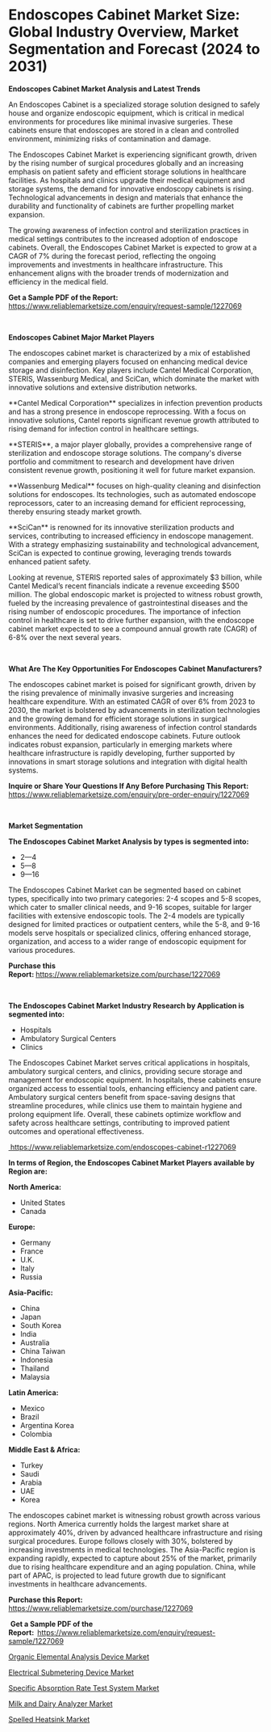 <p><h1>Endoscopes Cabinet Market Size: Global Industry Overview, Market Segmentation and Forecast (2024 to 2031)</h1></p><p><strong>Endoscopes Cabinet Market Analysis and Latest Trends</strong></p>
<p><p>An Endoscopes Cabinet is a specialized storage solution designed to safely house and organize endoscopic equipment, which is critical in medical environments for procedures like minimal invasive surgeries. These cabinets ensure that endoscopes are stored in a clean and controlled environment, minimizing risks of contamination and damage. </p><p>The Endoscopes Cabinet Market is experiencing significant growth, driven by the rising number of surgical procedures globally and an increasing emphasis on patient safety and efficient storage solutions in healthcare facilities. As hospitals and clinics upgrade their medical equipment and storage systems, the demand for innovative endoscopy cabinets is rising. Technological advancements in design and materials that enhance the durability and functionality of cabinets are further propelling market expansion. </p><p>The growing awareness of infection control and sterilization practices in medical settings contributes to the increased adoption of endoscope cabinets. Overall, the Endoscopes Cabinet Market is expected to grow at a CAGR of 7% during the forecast period, reflecting the ongoing improvements and investments in healthcare infrastructure. This enhancement aligns with the broader trends of modernization and efficiency in the medical field.</p></p>
<p><strong>Get a Sample PDF of the Report:&nbsp;</strong> <a href="https://www.reliablemarketsize.com/enquiry/request-sample/1227069?utm_campaign=1592&utm_medium=2&utm_source=Github&utm_content=ia&utm_term=14102024&utm_id=endoscopes-cabinet">https://www.reliablemarketsize.com/enquiry/request-sample/1227069</a></p>
<p>&nbsp;</p>
<p><strong>Endoscopes Cabinet Major Market Players</strong></p>
<p><p>The endoscopes cabinet market is characterized by a mix of established companies and emerging players focused on enhancing medical device storage and disinfection. Key players include Cantel Medical Corporation, STERIS, Wassenburg Medical, and SciCan, which dominate the market with innovative solutions and extensive distribution networks.</p><p>**Cantel Medical Corporation** specializes in infection prevention products and has a strong presence in endoscope reprocessing. With a focus on innovative solutions, Cantel reports significant revenue growth attributed to rising demand for infection control in healthcare settings.</p><p>**STERIS**, a major player globally, provides a comprehensive range of sterilization and endoscope storage solutions. The company's diverse portfolio and commitment to research and development have driven consistent revenue growth, positioning it well for future market expansion.</p><p>**Wassenburg Medical** focuses on high-quality cleaning and disinfection solutions for endoscopes. Its technologies, such as automated endoscope reprocessors, cater to an increasing demand for efficient reprocessing, thereby ensuring steady market growth.</p><p>**SciCan** is renowned for its innovative sterilization products and services, contributing to increased efficiency in endoscope management. With a strategy emphasizing sustainability and technological advancement, SciCan is expected to continue growing, leveraging trends towards enhanced patient safety.</p><p>Looking at revenue, STERIS reported sales of approximately $3 billion, while Cantel Medical’s recent financials indicate a revenue exceeding $500 million. The global endoscopic market is projected to witness robust growth, fueled by the increasing prevalence of gastrointestinal diseases and the rising number of endoscopic procedures. The importance of infection control in healthcare is set to drive further expansion, with the endoscope cabinet market expected to see a compound annual growth rate (CAGR) of 6-8% over the next several years.</p></p>
<p>&nbsp;</p>
<p><strong>What Are The Key Opportunities For Endoscopes Cabinet Manufacturers?</strong></p>
<p><p>The endoscopes cabinet market is poised for significant growth, driven by the rising prevalence of minimally invasive surgeries and increasing healthcare expenditure. With an estimated CAGR of over 6% from 2023 to 2030, the market is bolstered by advancements in sterilization technologies and the growing demand for efficient storage solutions in surgical environments. Additionally, rising awareness of infection control standards enhances the need for dedicated endoscope cabinets. Future outlook indicates robust expansion, particularly in emerging markets where healthcare infrastructure is rapidly developing, further supported by innovations in smart storage solutions and integration with digital health systems.</p></p>
<p><strong>Inquire or Share Your Questions If Any Before Purchasing This Report:</strong> <a href="https://www.reliablemarketsize.com/enquiry/pre-order-enquiry/1227069?utm_campaign=1592&utm_medium=2&utm_source=Github&utm_content=ia&utm_term=14102024&utm_id=endoscopes-cabinet">https://www.reliablemarketsize.com/enquiry/pre-order-enquiry/1227069</a></p>
<p>&nbsp;</p>
<p><strong>Market Segmentation</strong></p>
<p><strong>The Endoscopes Cabinet Market Analysis by types is segmented into:</strong></p>
<p><ul><li>2—4</li><li>5—8</li><li>9—16</li></ul></p>
<p><p>The Endoscopes Cabinet Market can be segmented based on cabinet types, specifically into two primary categories: 2-4 scopes and 5-8 scopes, which cater to smaller clinical needs, and 9-16 scopes, suitable for larger facilities with extensive endoscopic tools. The 2-4 models are typically designed for limited practices or outpatient centers, while the 5-8, and 9-16 models serve hospitals or specialized clinics, offering enhanced storage, organization, and access to a wider range of endoscopic equipment for various procedures.</p></p>
<p><strong>Purchase this Report:&nbsp;</strong><a href="https://www.reliablemarketsize.com/purchase/1227069?utm_campaign=1592&utm_medium=2&utm_source=Github&utm_content=ia&utm_term=14102024&utm_id=endoscopes-cabinet">https://www.reliablemarketsize.com/purchase/1227069</a></p>
<p>&nbsp;</p>
<p><strong>The Endoscopes Cabinet Market Industry Research by Application is segmented into:</strong></p>
<p><ul><li>Hospitals</li><li>Ambulatory Surgical Centers</li><li>Clinics</li></ul></p>
<p><p>The Endoscopes Cabinet Market serves critical applications in hospitals, ambulatory surgical centers, and clinics, providing secure storage and management for endoscopic equipment. In hospitals, these cabinets ensure organized access to essential tools, enhancing efficiency and patient care. Ambulatory surgical centers benefit from space-saving designs that streamline procedures, while clinics use them to maintain hygiene and prolong equipment life. Overall, these cabinets optimize workflow and safety across healthcare settings, contributing to improved patient outcomes and operational effectiveness.</p></p>
<p><a href="https://www.reliablemarketsize.com/endoscopes-cabinet-r1227069?utm_campaign=1592&utm_medium=2&utm_source=Github&utm_content=ia&utm_term=14102024&utm_id=endoscopes-cabinet">&nbsp;https://www.reliablemarketsize.com/endoscopes-cabinet-r1227069</a></p>
<p><strong>In terms of Region, the Endoscopes Cabinet Market Players available by Region are:</strong></p>
<p>
    <p> <strong> North America: </strong>
        <ul>
            <li>United States</li>
            <li>Canada</li>
        </ul>
        </p> 
    <p> <strong> Europe: </strong>
        <ul>
            <li>Germany</li>
            <li>France</li>
            <li>U.K.</li>
            <li>Italy</li>
            <li>Russia</li>
        </ul>
        </p> 
    <p> <strong> Asia-Pacific: </strong>
        <ul>
            <li>China</li>
            <li>Japan</li>
            <li>South Korea</li>
            <li>India</li>
            <li>Australia</li>
            <li>China Taiwan</li>
            <li>Indonesia</li>
            <li>Thailand</li>
            <li>Malaysia</li>
        </ul>
        </p> 
    <p> <strong> Latin America: </strong>
        <ul>
            <li>Mexico</li>
            <li>Brazil</li>
            <li>Argentina Korea</li>
            <li>Colombia</li>
        </ul>
        </p> 
    <p> <strong> Middle East & Africa: </strong>
        <ul>
            <li>Turkey</li>
            <li>Saudi</li>
            <li>Arabia</li>
            <li>UAE</li>
            <li>Korea</li>
        </ul>
    </p>
    </p>
<p><p>The endoscopes cabinet market is witnessing robust growth across various regions. North America currently holds the largest market share at approximately 40%, driven by advanced healthcare infrastructure and rising surgical procedures. Europe follows closely with 30%, bolstered by increasing investments in medical technologies. The Asia-Pacific region is expanding rapidly, expected to capture about 25% of the market, primarily due to rising healthcare expenditure and an aging population. China, while part of APAC, is projected to lead future growth due to significant investments in healthcare advancements.</p></p>
<p><strong>Purchase this Report: </strong><a href="https://www.reliablemarketsize.com/purchase/1227069?utm_campaign=1592&utm_medium=2&utm_source=Github&utm_content=ia&utm_term=14102024&utm_id=endoscopes-cabinet">https://www.reliablemarketsize.com/purchase/1227069</a></p>
<p>&nbsp;<strong>Get a Sample PDF of the Report:&nbsp;&nbsp;</strong><a href="https://www.reliablemarketsize.com/enquiry/request-sample/1227069?utm_campaign=1592&utm_medium=2&utm_source=Github&utm_content=ia&utm_term=14102024&utm_id=endoscopes-cabinet">https://www.reliablemarketsize.com/enquiry/request-sample/1227069</a></p>
<p><strong></strong></p>
<p><p><a href="https://www.linkedin.com/pulse/market-insights-global-organic-elemental-analysis-device-forecast-pvitf?utm_campaign=1592&utm_medium=2&utm_source=Github&utm_content=ia&utm_term=14102024&utm_id=endoscopes-cabinet">Organic Elemental Analysis Device Market</a></p><p><a href="https://www.linkedin.com/pulse/electrical-submetering-device-sector-surge-15-growth-roadmap-hztke?utm_campaign=1592&utm_medium=2&utm_source=Github&utm_content=ia&utm_term=14102024&utm_id=endoscopes-cabinet">Electrical Submetering Device Market</a></p><p><a href="https://www.linkedin.com/pulse/specific-absorption-rate-test-system-market-global-trends-vt4se?utm_campaign=1592&utm_medium=2&utm_source=Github&utm_content=ia&utm_term=14102024&utm_id=endoscopes-cabinet">Specific Absorption Rate Test System Market</a></p><p><a href="https://www.linkedin.com/pulse/milk-dairy-analyzer-market-revolution-2024-2031-trends-2ut9e?utm_campaign=1592&utm_medium=2&utm_source=Github&utm_content=ia&utm_term=14102024&utm_id=endoscopes-cabinet">Milk and Dairy Analyzer Market</a></p><p><a href="https://www.linkedin.com/pulse/spelled-heatsink-industry-sector-market-dynamics-future-svvte?utm_campaign=1592&utm_medium=2&utm_source=Github&utm_content=ia&utm_term=14102024&utm_id=endoscopes-cabinet">Spelled Heatsink Market</a></p></p>
